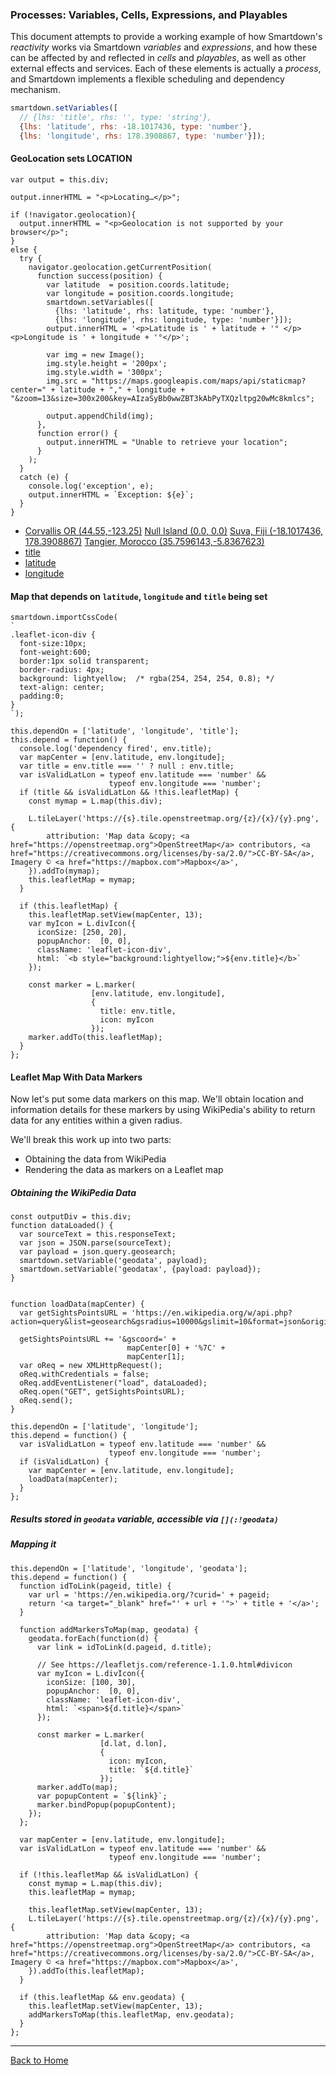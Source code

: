 ### Processes: Variables, Cells, Expressions, and Playables

This document attempts to provide a working example of how Smartdown's *reactivity* works via Smartdown *variables* and *expressions*, and how these can be affected by and reflected in *cells* and *playables*, as well as other external effects and services. Each of these elements is actually a *process*, and Smartdown implements a flexible scheduling and dependency mechanism.

```javascript /autoplay/playable
smartdown.setVariables([
  // {lhs: 'title', rhs: '', type: 'string'},
  {lhs: 'latitude', rhs: -18.1017436, type: 'number'},
  {lhs: 'longitude', rhs: 178.3908867, type: 'number'}]);
```

#### GeoLocation sets LOCATION

```javascript/playable
var output = this.div;

output.innerHTML = "<p>Locating…</p>";

if (!navigator.geolocation){
  output.innerHTML = "<p>Geolocation is not supported by your browser</p>";
}
else {
  try {
    navigator.geolocation.getCurrentPosition(
      function success(position) {
        var latitude  = position.coords.latitude;
        var longitude = position.coords.longitude;
        smartdown.setVariables([
          {lhs: 'latitude', rhs: latitude, type: 'number'},
          {lhs: 'longitude', rhs: longitude, type: 'number'}]);
        output.innerHTML = '<p>Latitude is ' + latitude + '° </p><p>Longitude is ' + longitude + '°</p>';

        var img = new Image();
        img.style.height = '200px';
        img.style.width = '300px';
        img.src = "https://maps.googleapis.com/maps/api/staticmap?center=" + latitude + "," + longitude + "&zoom=13&size=300x200&key=AIzaSyBb0wwZBT3kAbPyTXQzltpg20wMc8kmlcs";

        output.appendChild(img);
      },
      function error() {
        output.innerHTML = "Unable to retrieve your location";
      }
    );
  }
  catch (e) {
    console.log('exception', e);
    output.innerHTML = `Exception: ${e}`;
  }
}
```

- [Corvallis OR (44.55,-123.25)](:=latitude=44.55;longitude=-123.25) [Null Island (0.0, 0.0)](:=latitude=0.0;longitude=0.0) [Suva, Fiji (-18.1017436, 178.3908867)](:=latitude=-18.1017436;longitude=178.3908867) [Tangier, Morocco (35.7596143,-5.8367623)](:=latitude=35.7596143;longitude=-5.8367623)
- [title](:?title)
- [latitude](:?latitude|number)
- [longitude](:?longitude|number)


#### Map that depends on `latitude`, `longitude` and `title` being set

```leaflet/playable/autoplay
smartdown.importCssCode(
`
.leaflet-icon-div {
  font-size:10px;
  font-weight:600;
  border:1px solid transparent;
  border-radius: 4px;
  background: lightyellow;  /* rgba(254, 254, 254, 0.8); */
  text-align: center;
  padding:0;
}
`);

this.dependOn = ['latitude', 'longitude', 'title'];
this.depend = function() {
  console.log('dependency fired', env.title);
  var mapCenter = [env.latitude, env.longitude];
  var title = env.title === '' ? null : env.title;
  var isValidLatLon = typeof env.latitude === 'number' &&
                      typeof env.longitude === 'number';
  if (title && isValidLatLon && !this.leafletMap) {
    const mymap = L.map(this.div);

    L.tileLayer('https://{s}.tile.openstreetmap.org/{z}/{x}/{y}.png', {
        attribution: 'Map data &copy; <a href="https://openstreetmap.org">OpenStreetMap</a> contributors, <a href="https://creativecommons.org/licenses/by-sa/2.0/">CC-BY-SA</a>, Imagery © <a href="https://mapbox.com">Mapbox</a>',
    }).addTo(mymap);
    this.leafletMap = mymap;
  }

  if (this.leafletMap) {
    this.leafletMap.setView(mapCenter, 13);
    var myIcon = L.divIcon({
      iconSize: [250, 20],
      popupAnchor:  [0, 0],
      className: 'leaflet-icon-div',
      html: `<b style="background:lightyellow;">${env.title}</b>`
    });

    const marker = L.marker(
                  [env.latitude, env.longitude],
                  {
                    title: env.title,
                    icon: myIcon
                  });
    marker.addTo(this.leafletMap);
  }
};
```


#### Leaflet Map With Data Markers


Now let's put some data markers on this map. We'll obtain location and information details for these markers by using WikiPedia's ability to return data for any entities within a given radius.

We'll break this work up into two parts:
- Obtaining the data from WikiPedia
- Rendering the data as markers on a Leaflet map


##### Obtaining the WikiPedia Data

```javascript/playable/autoplay
const outputDiv = this.div;
function dataLoaded() {
  var sourceText = this.responseText;
  var json = JSON.parse(sourceText);
  var payload = json.query.geosearch;
  smartdown.setVariable('geodata', payload);
  smartdown.setVariable('geodatax', {payload: payload});
}


function loadData(mapCenter) {
  var getSightsPointsURL = 'https://en.wikipedia.org/w/api.php?action=query&list=geosearch&gsradius=10000&gslimit=10&format=json&origin=*';

  getSightsPointsURL += '&gscoord=' +
                          mapCenter[0] + '%7C' +
                          mapCenter[1];
  var oReq = new XMLHttpRequest();
  oReq.withCredentials = false;
  oReq.addEventListener("load", dataLoaded);
  oReq.open("GET", getSightsPointsURL);
  oReq.send();
}

this.dependOn = ['latitude', 'longitude'];
this.depend = function() {
  var isValidLatLon = typeof env.latitude === 'number' &&
                      typeof env.longitude === 'number';
  if (isValidLatLon) {
    var mapCenter = [env.latitude, env.longitude];
    loadData(mapCenter);
  }
};

```

##### Results stored in `geodata` variable, accessible via `[](:!geodata)`

[](:!geodata)


##### Mapping it


```leaflet/playable/autoplay
this.dependOn = ['latitude', 'longitude', 'geodata'];
this.depend = function() {
  function idToLink(pageid, title) {
    var url = 'https://en.wikipedia.org/?curid=' + pageid;
    return '<a target="_blank" href="' + url + '">' + title + '</a>';
  }

  function addMarkersToMap(map, geodata) {
    geodata.forEach(function(d) {
      var link = idToLink(d.pageid, d.title);

      // See https://leafletjs.com/reference-1.1.0.html#divicon
      var myIcon = L.divIcon({
        iconSize: [100, 30],
        popupAnchor:  [0, 0],
        className: 'leaflet-icon-div',
        html: `<span>${d.title}</span>`
      });

      const marker = L.marker(
                    [d.lat, d.lon],
                    {
                      icon: myIcon,
                      title: `${d.title}`
                    });
      marker.addTo(map);
      var popupContent = `${link}`;
      marker.bindPopup(popupContent);
    });
  };

  var mapCenter = [env.latitude, env.longitude];
  var isValidLatLon = typeof env.latitude === 'number' &&
                      typeof env.longitude === 'number';

  if (!this.leafletMap && isValidLatLon) {
    const mymap = L.map(this.div);
    this.leafletMap = mymap;

    this.leafletMap.setView(mapCenter, 13);
    L.tileLayer('https://{s}.tile.openstreetmap.org/{z}/{x}/{y}.png', {
        attribution: 'Map data &copy; <a href="https://openstreetmap.org">OpenStreetMap</a> contributors, <a href="https://creativecommons.org/licenses/by-sa/2.0/">CC-BY-SA</a>, Imagery © <a href="https://mapbox.com">Mapbox</a>',
    }).addTo(this.leafletMap);
  }

  if (this.leafletMap && env.geodata) {
    this.leafletMap.setView(mapCenter, 13);
    addMarkersToMap(this.leafletMap, env.geodata);
  }
};

```

---

[Back to Home](:@Home)

